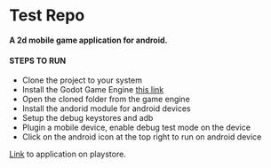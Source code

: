 # Test Repo
<strong>A 2d mobile game application for android.</strong>

<h4>STEPS TO RUN</h4>
<ul>
<li>Clone the project to your system</li>
<li>Install the Godot Game Engine <a href=https://godotengine.org/download/windows>this link</a></li>
<li>Open the cloned folder from the game engine</li>
<li>Install the andorid module for android devices</li>
<li>Setup the debug keystores and adb</li>
<li>Plugin a mobile device, enable debug test mode on the device</li>
<li>Click on the android icon at the top right to run on android device</li>

</ul>
<a href="https://play.google.com/store/apps/details?id=com.nitelite.fantasyknight">Link</a> to application on playstore.
